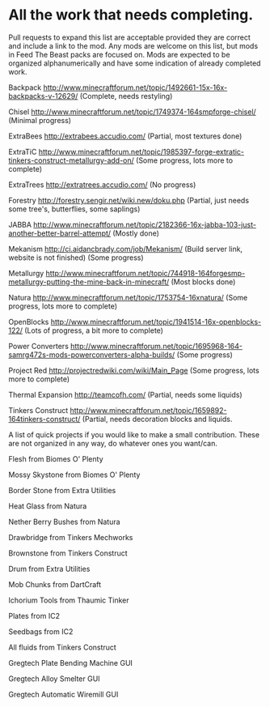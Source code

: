 All the work that needs completing. 
===========================
Pull requests to expand this list are acceptable provided they are correct and include a link to the mod.
Any mods are welcome on this list, but mods in Feed The Beast packs are focused on.
Mods are expected to be organized alphanumerically and have some indication of already completed work.

Backpack			http://www.minecraftforum.net/topic/1492661-15x-16x-backpacks-v-12629/ (Complete, needs restyling)

Chisel				http://www.minecraftforum.net/topic/1749374-164smpforge-chisel/ (Minimal progress)

ExtraBees			http://extrabees.accudio.com/ (Partial, most textures done)

ExtraTiC			http://www.minecraftforum.net/topic/1985397-forge-extratic-tinkers-construct-metallurgy-add-on/ (Some progress, lots more to complete)

ExtraTrees			http://extratrees.accudio.com/ (No progress)

Forestry			http://forestry.sengir.net/wiki.new/doku.php (Partial, just needs some tree's, butterflies, some saplings)

JABBA				http://www.minecraftforum.net/topic/2182366-16x-jabba-103-just-another-better-barrel-attempt/ (Mostly done)

Mekanism			http://ci.aidancbrady.com/job/Mekanism/ (Build server link, website is not finished) (Some progress)

Metallurgy			http://www.minecraftforum.net/topic/744918-164forgesmp-metallurgy-putting-the-mine-back-in-minecraft/ (Most blocks done)

Natura				http://www.minecraftforum.net/topic/1753754-16xnatura/ (Some progress, lots more to complete)

OpenBlocks			http://www.minecraftforum.net/topic/1941514-16x-openblocks-122/ (Lots of progress, a bit more to complete)

Power Converters		http://www.minecraftforum.net/topic/1695968-164-samrg472s-mods-powerconverters-alpha-builds/ (Some progress)

Project Red			http://projectredwiki.com/wiki/Main_Page (Some progress, lots more to complete)

Thermal Expansion		http://teamcofh.com/ (Partial, needs some liquids)

Tinkers Construct		http://www.minecraftforum.net/topic/1659892-164tinkers-construct/ (Partial, needs decoration blocks and liquids.

A list of quick projects if you would like to make a small contribution. These are not organized in any way, do whatever ones you want/can.

Flesh from Biomes O' Plenty

Mossy Skystone from Biomes O' Plenty

Border Stone from Extra Utilities

Heat Glass from Natura

Nether Berry Bushes from Natura

Drawbridge from Tinkers Mechworks

Brownstone from Tinkers Construct

Drum from Extra Utilities

Mob Chunks from DartCraft

Ichorium Tools from Thaumic Tinker

Plates from IC2

Seedbags from IC2

All fluids from Tinkers Construct

Gregtech Plate Bending Machine GUI

Gregtech Alloy Smelter GUI

Gregtech Automatic Wiremill GUI